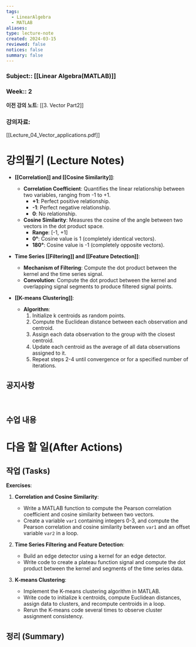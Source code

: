 ```yaml
---
tags:
  - LinearAlgebra
  - MATLAB
aliases: 
type: lecture-note
created: 2024-03-15
reviewed: false
notices: false
summary: false
---
```

### **Subject**:: [[Linear Algebra(MATLAB)]]
### **Week**:: 2

**이전 강의 노트**: [[3. Vector Part2]]

### 강의자료: 
[[Lecture_04_Vector_applications.pdf]]

# 강의필기 (Lecture Notes)

- **[[Correlation]] and [[Cosine Similarity]]**:
    
    - **Correlation Coefficient**: Quantifies the linear relationship between two variables, ranging from -1 to +1.
        - **+1**: Perfect positive relationship.
        - **-1**: Perfect negative relationship.
        - **0**: No relationship.
    - **Cosine Similarity**: Measures the cosine of the angle between two vectors in the dot product space.
        - **Range**: [-1, +1]
        - **0°**: Cosine value is 1 (completely identical vectors).
        - **180°**: Cosine value is -1 (completely opposite vectors).
        
- **Time Series [[Filtering]] and [[Feature Detection]]**:
    
    - **Mechanism of Filtering**: Compute the dot product between the kernel and the time series signal.
    - **Convolution**: Compute the dot product between the kernel and overlapping signal segments to produce filtered signal points.
    
- **[[K-means Clustering]]**:
    
    - **Algorithm**:
        1. Initialize k centroids as random points.
        2. Compute the Euclidean distance between each observation and centroid.
        3. Assign each data observation to the group with the closest centroid.
        4. Update each centroid as the average of all data observations assigned to it.
        5. Repeat steps 2-4 until convergence or for a specified number of iterations.
## 공지사항
<br>



## 수업 내용


# 다음 할 일(After Actions)
## 작업 (Tasks)
**Exercises**:

1. **Correlation and Cosine Similarity**:
    
    - Write a MATLAB function to compute the Pearson correlation coefficient and cosine similarity between two vectors.
    - Create a variable `var1` containing integers 0-3, and compute the Pearson correlation and cosine similarity between `var1` and an offset variable `var2` in a loop.
2. **Time Series Filtering and Feature Detection**:
    
    - Build an edge detector using a kernel for an edge detector.
    - Write code to create a plateau function signal and compute the dot product between the kernel and segments of the time series data.
3. **K-means Clustering**:
    
    - Implement the K-means clustering algorithm in MATLAB.
    - Write code to initialize k centroids, compute Euclidean distances, assign data to clusters, and recompute centroids in a loop.
    - Rerun the K-means code several times to observe cluster assignment consistency.

## 정리 (Summary)



